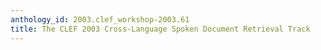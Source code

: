 ```yaml
---
anthology_id: 2003.clef_workshop-2003.61
title: The CLEF 2003 Cross-Language Spoken Document Retrieval Track
---
```

